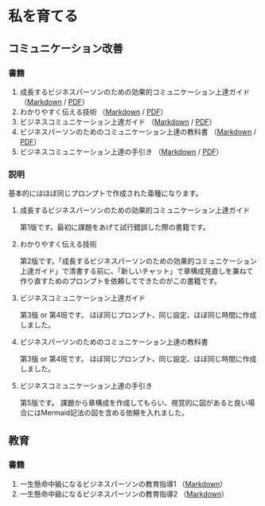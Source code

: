 # 私を育てる

## コミュニケーション改善
### 書籍
 1. 成長するビジネスパーソンのための効果的コミュニケーション上達ガイド （[Markdown](https://github.com/t2k2pp/RaisingMyself/blob/main/Communication/04/business-communication-book1.md) / [PDF](https://github.com/t2k2pp/RaisingMyself/blob/main/Communication/04/business-communication-book1.pdf)）
 1. わかりやすく伝える技術 （[Markdown](https://github.com/t2k2pp/RaisingMyself/blob/main/Communication/02/business-communication-book2.md) / [PDF](https://github.com/t2k2pp/RaisingMyself/blob/main/Communication/02/business-communication-book2.pdf)）
 1. ビジネスコミュニケーション上達ガイド （[Markdown](https://github.com/t2k2pp/RaisingMyself/blob/main/Communication/01/business-communication-guide.md) / [PDF](https://github.com/t2k2pp/RaisingMyself/blob/main/Communication/01/business-communication-guide.pdf)）
 1. ビジネスパーソンのためのコミュニケーション上達の教科書 （[Markdown](https://github.com/t2k2pp/RaisingMyself/blob/main/Communication/03/communication-guide.md) / [PDF](https://github.com/t2k2pp/RaisingMyself/blob/main/Communication/03/communication-guide.pdf)）
 1. ビジネスコミュニケーション上達の手引き （[Markdown](https://github.com/t2k2pp/RaisingMyself/blob/main/Communication/05/business-communication-guide.md) / [PDF](https://github.com/t2k2pp/RaisingMyself/blob/main/Communication/05/business-communication-guide.pdf)）
### 説明

基本的にはほぼ同じプロンプトで作成された亜種になります。

1. 成長するビジネスパーソンのための効果的コミュニケーション上達ガイド

   第1版です。最初に課題をあげて試行錯誤した際の書籍です。
   
1. わかりやすく伝える技術

   第2版です。「成長するビジネスパーソンのための効果的コミュニケーション上達ガイド」で清書する前に、「新しいチャット」で章構成見直しを兼ねて作り直すためのプロンプトを依頼してできたのがこの書籍です。
   
1. ビジネスコミュニケーション上達ガイド

   第3版 or 第4班です。
   ほぼ同じプロンプト、同じ設定、ほぼ同じ時間に作成しました。
   
1. ビジネスパーソンのためのコミュニケーション上達の教科書

   第3版 or 第4班です。
   ほぼ同じプロンプト、同じ設定、ほぼ同じ時間に作成しました。
   
1. ビジネスコミュニケーション上達の手引き

   第5版です。
   課題から章構成を作成してもらい、視覚的に図があると良い場合にはMermaid記法の図を含める依頼を入れました。
   
## 教育
### 書籍

 1. 一生懸命中級になるビジネスパーソンの教育指導1 （[Markdown](https://github.com/t2k2pp/RaisingMyself/blob/main/teaching/01/business-education-book.md)）
 1. 一生懸命中級になるビジネスパーソンの教育指導2 （[Markdown](https://github.com/t2k2pp/RaisingMyself/blob/main/teaching/02/business-education-book2.md)）

